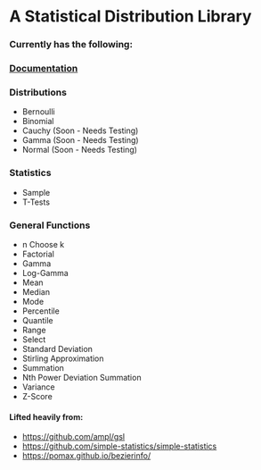 # A Statistical Distribution Library

### **Currently has the following:**

### [Documentation](./api.md)

### Distributions

- Bernoulli
- Binomial
- Cauchy  (Soon - Needs Testing)
- Gamma   (Soon - Needs Testing)
- Normal  (Soon - Needs Testing)

### Statistics

- Sample
- T-Tests

### General Functions

- n Choose k
- Factorial
- Gamma
- Log-Gamma
- Mean
- Median
- Mode
- Percentile
- Quantile
- Range
- Select
- Standard Deviation
- Stirling Approximation
- Summation
- Nth Power Deviation Summation
- Variance
- Z-Score

#### Lifted heavily from:

- https://github.com/ampl/gsl
- https://github.com/simple-statistics/simple-statistics
- https://pomax.github.io/bezierinfo/
